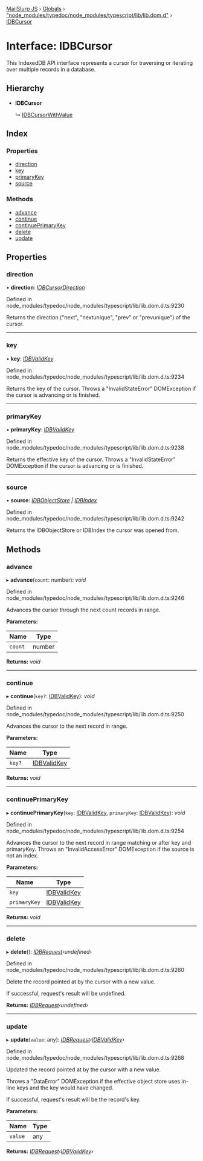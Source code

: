 [MailSlurp JS](../README.md) › [Globals](../globals.md) › ["node_modules/typedoc/node_modules/typescript/lib/lib.dom.d"](../modules/_node_modules_typedoc_node_modules_typescript_lib_lib_dom_d_.md) › [IDBCursor](_node_modules_typedoc_node_modules_typescript_lib_lib_dom_d_.idbcursor.md)

# Interface: IDBCursor

This IndexedDB API interface represents a cursor for traversing or iterating over multiple records in a database.

## Hierarchy

* **IDBCursor**

  ↳ [IDBCursorWithValue](_node_modules_typedoc_node_modules_typescript_lib_lib_dom_d_.idbcursorwithvalue.md)

## Index

### Properties

* [direction](_node_modules_typedoc_node_modules_typescript_lib_lib_dom_d_.idbcursor.md#direction)
* [key](_node_modules_typedoc_node_modules_typescript_lib_lib_dom_d_.idbcursor.md#key)
* [primaryKey](_node_modules_typedoc_node_modules_typescript_lib_lib_dom_d_.idbcursor.md#primarykey)
* [source](_node_modules_typedoc_node_modules_typescript_lib_lib_dom_d_.idbcursor.md#source)

### Methods

* [advance](_node_modules_typedoc_node_modules_typescript_lib_lib_dom_d_.idbcursor.md#advance)
* [continue](_node_modules_typedoc_node_modules_typescript_lib_lib_dom_d_.idbcursor.md#continue)
* [continuePrimaryKey](_node_modules_typedoc_node_modules_typescript_lib_lib_dom_d_.idbcursor.md#continueprimarykey)
* [delete](_node_modules_typedoc_node_modules_typescript_lib_lib_dom_d_.idbcursor.md#delete)
* [update](_node_modules_typedoc_node_modules_typescript_lib_lib_dom_d_.idbcursor.md#update)

## Properties

###  direction

• **direction**: *[IDBCursorDirection](../modules/_node_modules_typedoc_node_modules_typescript_lib_lib_dom_d_.md#idbcursordirection)*

Defined in node_modules/typedoc/node_modules/typescript/lib/lib.dom.d.ts:9230

Returns the direction ("next", "nextunique", "prev" or "prevunique") of the cursor.

___

###  key

• **key**: *[IDBValidKey](../modules/_node_modules_typedoc_node_modules_typescript_lib_lib_dom_d_.md#idbvalidkey)*

Defined in node_modules/typedoc/node_modules/typescript/lib/lib.dom.d.ts:9234

Returns the key of the cursor. Throws a "InvalidStateError" DOMException if the cursor is advancing or is finished.

___

###  primaryKey

• **primaryKey**: *[IDBValidKey](../modules/_node_modules_typedoc_node_modules_typescript_lib_lib_dom_d_.md#idbvalidkey)*

Defined in node_modules/typedoc/node_modules/typescript/lib/lib.dom.d.ts:9238

Returns the effective key of the cursor. Throws a "InvalidStateError" DOMException if the cursor is advancing or is finished.

___

###  source

• **source**: *[IDBObjectStore](_node_modules_typedoc_node_modules_typescript_lib_lib_dom_d_.idbobjectstore.md) | [IDBIndex](_node_modules_typedoc_node_modules_typescript_lib_lib_dom_d_.idbindex.md)*

Defined in node_modules/typedoc/node_modules/typescript/lib/lib.dom.d.ts:9242

Returns the IDBObjectStore or IDBIndex the cursor was opened from.

## Methods

###  advance

▸ **advance**(`count`: number): *void*

Defined in node_modules/typedoc/node_modules/typescript/lib/lib.dom.d.ts:9246

Advances the cursor through the next count records in range.

**Parameters:**

Name | Type |
------ | ------ |
`count` | number |

**Returns:** *void*

___

###  continue

▸ **continue**(`key?`: [IDBValidKey](../modules/_node_modules_typedoc_node_modules_typescript_lib_lib_dom_d_.md#idbvalidkey)): *void*

Defined in node_modules/typedoc/node_modules/typescript/lib/lib.dom.d.ts:9250

Advances the cursor to the next record in range.

**Parameters:**

Name | Type |
------ | ------ |
`key?` | [IDBValidKey](../modules/_node_modules_typedoc_node_modules_typescript_lib_lib_dom_d_.md#idbvalidkey) |

**Returns:** *void*

___

###  continuePrimaryKey

▸ **continuePrimaryKey**(`key`: [IDBValidKey](../modules/_node_modules_typedoc_node_modules_typescript_lib_lib_dom_d_.md#idbvalidkey), `primaryKey`: [IDBValidKey](../modules/_node_modules_typedoc_node_modules_typescript_lib_lib_dom_d_.md#idbvalidkey)): *void*

Defined in node_modules/typedoc/node_modules/typescript/lib/lib.dom.d.ts:9254

Advances the cursor to the next record in range matching or after key and primaryKey. Throws an "InvalidAccessError" DOMException if the source is not an index.

**Parameters:**

Name | Type |
------ | ------ |
`key` | [IDBValidKey](../modules/_node_modules_typedoc_node_modules_typescript_lib_lib_dom_d_.md#idbvalidkey) |
`primaryKey` | [IDBValidKey](../modules/_node_modules_typedoc_node_modules_typescript_lib_lib_dom_d_.md#idbvalidkey) |

**Returns:** *void*

___

###  delete

▸ **delete**(): *[IDBRequest](_node_modules_typedoc_node_modules_typescript_lib_lib_dom_d_.idbrequest.md)‹undefined›*

Defined in node_modules/typedoc/node_modules/typescript/lib/lib.dom.d.ts:9260

Delete the record pointed at by the cursor with a new value.

If successful, request's result will be undefined.

**Returns:** *[IDBRequest](_node_modules_typedoc_node_modules_typescript_lib_lib_dom_d_.idbrequest.md)‹undefined›*

___

###  update

▸ **update**(`value`: any): *[IDBRequest](_node_modules_typedoc_node_modules_typescript_lib_lib_dom_d_.idbrequest.md)‹[IDBValidKey](../modules/_node_modules_typedoc_node_modules_typescript_lib_lib_dom_d_.md#idbvalidkey)›*

Defined in node_modules/typedoc/node_modules/typescript/lib/lib.dom.d.ts:9268

Updated the record pointed at by the cursor with a new value.

Throws a "DataError" DOMException if the effective object store uses in-line keys and the key would have changed.

If successful, request's result will be the record's key.

**Parameters:**

Name | Type |
------ | ------ |
`value` | any |

**Returns:** *[IDBRequest](_node_modules_typedoc_node_modules_typescript_lib_lib_dom_d_.idbrequest.md)‹[IDBValidKey](../modules/_node_modules_typedoc_node_modules_typescript_lib_lib_dom_d_.md#idbvalidkey)›*

